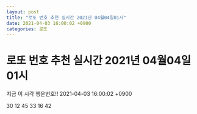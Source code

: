 ```yaml
---
layout: post
title: "로또 번호 추천 실시간 2021년 04월04일01시"
date: 2021-04-03 16:00:02 +0900
categories: 로또
---
```


# 로또 번호 추천 실시간 2021년 04월04일01시

지금 이 시각 행운번호!! 2021-04-03 16:00:02 +0900

 30  12  45  33  16  42 

